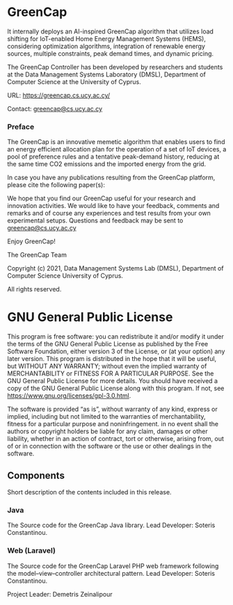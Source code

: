 # GreenCap

It internally deploys an AI-inspired GreenCap algorithm that utilizes load shifting for IoT-enabled Home Energy Management Systems (HEMS), considering optimization algorithms, integration of renewable energy sources, multiple constraints, peak demand times, and dynamic pricing. 

The GreenCap Controller has been developed by researchers and students at the Data Management Systems Laboratory (DMSL), Department of Computer Science at the University of Cyprus.

URL: https://greencap.cs.ucy.ac.cy/

Contact: greencap@cs.ucy.ac.cy

### Preface
The GreenCap is an innovative memetic algorithm that enables users to find an energy efficient allocation plan for the operation of a set of IoT devices, a pool of preference rules and a tentative peak-demand history, reducing at the same time CO2 emissions and the imported energy from the grid.

In case you have any publications resulting from the GreenCap platform, please cite the following paper(s):


We hope that you find our GreenCap useful for your research and innovation activities.  We would like to have your feedback, comments and remarks and of course any experiences and test results from your own experimental setups. Questions and feedback may be sent to greencap@cs.ucy.ac.cy

Enjoy GreenCap!

The GreenCap Team 

Copyright (c) 2021, Data Management Systems Lab (DMSL), Department of Computer Science
University of Cyprus.

All rights reserved.

# GNU General Public License

This program is free software: you can redistribute it and/or modify it under the terms of the GNU General Public License as published by the Free Software Foundation, either version 3 of the License, or (at your option) any later version. This program is distributed in the hope that it will be useful, but WITHOUT ANY WARRANTY; without even the implied warranty of MERCHANTABILITY or FITNESS FOR A PARTICULAR PURPOSE.  See the GNU General Public License for more details. You should have received a copy of the GNU General Public License along with this program.  If not, see https://www.gnu.org/licenses/gpl-3.0.html.

The software is provided “as is”, without warranty of any kind, express or implied, including but not limited to the warranties of merchantability, fitness for a particular purpose and noninfringement. in no event shall the authors or copyright holders be liable for any claim, damages or other liability, whether in an action of contract, tort or otherwise, arising from, out of or in connection with the software or the use or other dealings in the software.


## Components 

Short description of the contents included in this release.

### Java
The Source code for the GreenCap Java library. Lead Developer: Soteris Constantinou. 

### Web (Laravel)
The Source code for the GreenCap Laravel PHP web framework following the
model–view–controller architectural pattern. Lead Developer: Soteris Constantinou. 

Project Leader: Demetris Zeinalipour

